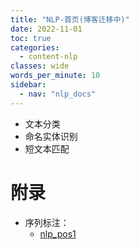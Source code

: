 ```yaml
---
title: "NLP-首页(博客迁移中)"
date: 2022-11-01
toc: true
categories:
  - content-nlp
classes: wide
words_per_minute: 10
sidebar:
  - nav: "nlp_docs"
---
```


- 文本分类
- 命名实体识别
- 短文本匹配


# 附录
- 序列标注：
  - [nlp_pos1]


[nlp_my_project]:https://github.com/Iven2166/models-learning/tree/main/deep-learning/NLP-models
[nlp_pos1]:https://zhuanlan.zhihu.com/p/268579769